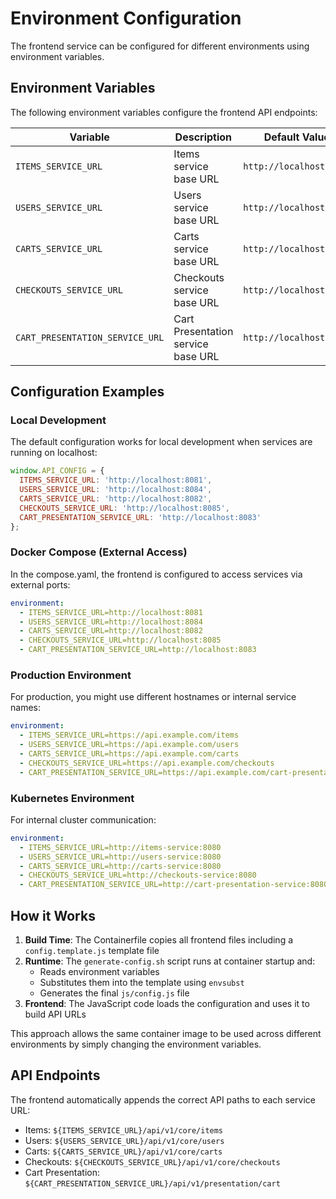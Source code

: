 # Environment Configuration

The frontend service can be configured for different environments using environment variables.

## Environment Variables

The following environment variables configure the frontend API endpoints:

| Variable | Description | Default Value |
|----------|-------------|---------------|
| `ITEMS_SERVICE_URL` | Items service base URL | `http://localhost:8081` |
| `USERS_SERVICE_URL` | Users service base URL | `http://localhost:8084` |
| `CARTS_SERVICE_URL` | Carts service base URL | `http://localhost:8082` |
| `CHECKOUTS_SERVICE_URL` | Checkouts service base URL | `http://localhost:8085` |
| `CART_PRESENTATION_SERVICE_URL` | Cart Presentation service base URL | `http://localhost:8083` |

## Configuration Examples

### Local Development
The default configuration works for local development when services are running on localhost:

```javascript
window.API_CONFIG = {
  ITEMS_SERVICE_URL: 'http://localhost:8081',
  USERS_SERVICE_URL: 'http://localhost:8084',
  CARTS_SERVICE_URL: 'http://localhost:8082',
  CHECKOUTS_SERVICE_URL: 'http://localhost:8085',
  CART_PRESENTATION_SERVICE_URL: 'http://localhost:8083'
};
```

### Docker Compose (External Access)
In the compose.yaml, the frontend is configured to access services via external ports:

```yaml
environment:
  - ITEMS_SERVICE_URL=http://localhost:8081
  - USERS_SERVICE_URL=http://localhost:8084
  - CARTS_SERVICE_URL=http://localhost:8082
  - CHECKOUTS_SERVICE_URL=http://localhost:8085
  - CART_PRESENTATION_SERVICE_URL=http://localhost:8083
```

### Production Environment
For production, you might use different hostnames or internal service names:

```yaml
environment:
  - ITEMS_SERVICE_URL=https://api.example.com/items
  - USERS_SERVICE_URL=https://api.example.com/users
  - CARTS_SERVICE_URL=https://api.example.com/carts
  - CHECKOUTS_SERVICE_URL=https://api.example.com/checkouts
  - CART_PRESENTATION_SERVICE_URL=https://api.example.com/cart-presentation
```

### Kubernetes Environment
For internal cluster communication:

```yaml
environment:
  - ITEMS_SERVICE_URL=http://items-service:8080
  - USERS_SERVICE_URL=http://users-service:8080
  - CARTS_SERVICE_URL=http://carts-service:8080
  - CHECKOUTS_SERVICE_URL=http://checkouts-service:8080
  - CART_PRESENTATION_SERVICE_URL=http://cart-presentation-service:8080
```

## How it Works

1. **Build Time**: The Containerfile copies all frontend files including a `config.template.js` template file
2. **Runtime**: The `generate-config.sh` script runs at container startup and:
   - Reads environment variables
   - Substitutes them into the template using `envsubst`
   - Generates the final `js/config.js` file
3. **Frontend**: The JavaScript code loads the configuration and uses it to build API URLs

This approach allows the same container image to be used across different environments by simply changing the environment variables.

## API Endpoints

The frontend automatically appends the correct API paths to each service URL:

- Items: `${ITEMS_SERVICE_URL}/api/v1/core/items`
- Users: `${USERS_SERVICE_URL}/api/v1/core/users`
- Carts: `${CARTS_SERVICE_URL}/api/v1/core/carts`
- Checkouts: `${CHECKOUTS_SERVICE_URL}/api/v1/core/checkouts`
- Cart Presentation: `${CART_PRESENTATION_SERVICE_URL}/api/v1/presentation/cart`
